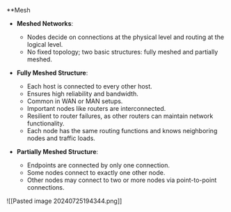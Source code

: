**Mesh

- **Meshed Networks**:
  - Nodes decide on connections at the physical level and routing at the logical level.
  - No fixed topology; two basic structures: fully meshed and partially meshed.

- **Fully Meshed Structure**:
  - Each host is connected to every other host.
  - Ensures high reliability and bandwidth.
  - Common in WAN or MAN setups.
  - Important nodes like routers are interconnected.
  - Resilient to router failures, as other routers can maintain network functionality.
  - Each node has the same routing functions and knows neighboring nodes and traffic loads.

- **Partially Meshed Structure**:
  - Endpoints are connected by only one connection.
  - Some nodes connect to exactly one other node.
  - Other nodes may connect to two or more nodes via point-to-point connections.

![[Pasted image 20240725194344.png]]


